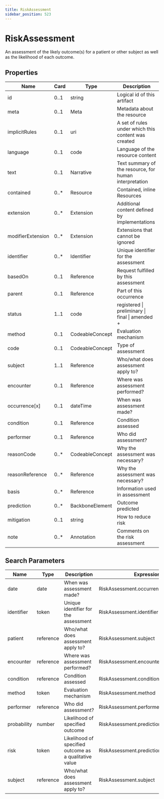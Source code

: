 ```yaml
---
title: RiskAssessment
sidebar_position: 523
---
```


# RiskAssessment

An assessment of the likely outcome(s) for a patient or other subject as well as the likelihood of each outcome.

## Properties

| Name              | Card  | Type            | Description                                            |
| ----------------- | ----- | --------------- | ------------------------------------------------------ |
| id                | 0..1  | string          | Logical id of this artifact                            |
| meta              | 0..1  | Meta            | Metadata about the resource                            |
| implicitRules     | 0..1  | uri             | A set of rules under which this content was created    |
| language          | 0..1  | code            | Language of the resource content                       |
| text              | 0..1  | Narrative       | Text summary of the resource, for human interpretation |
| contained         | 0..\* | Resource        | Contained, inline Resources                            |
| extension         | 0..\* | Extension       | Additional content defined by implementations          |
| modifierExtension | 0..\* | Extension       | Extensions that cannot be ignored                      |
| identifier        | 0..\* | Identifier      | Unique identifier for the assessment                   |
| basedOn           | 0..1  | Reference       | Request fulfilled by this assessment                   |
| parent            | 0..1  | Reference       | Part of this occurrence                                |
| status            | 1..1  | code            | registered \| preliminary \| final \| amended +        |
| method            | 0..1  | CodeableConcept | Evaluation mechanism                                   |
| code              | 0..1  | CodeableConcept | Type of assessment                                     |
| subject           | 1..1  | Reference       | Who/what does assessment apply to?                     |
| encounter         | 0..1  | Reference       | Where was assessment performed?                        |
| occurrence[x]     | 0..1  | dateTime        | When was assessment made?                              |
| condition         | 0..1  | Reference       | Condition assessed                                     |
| performer         | 0..1  | Reference       | Who did assessment?                                    |
| reasonCode        | 0..\* | CodeableConcept | Why the assessment was necessary?                      |
| reasonReference   | 0..\* | Reference       | Why the assessment was necessary?                      |
| basis             | 0..\* | Reference       | Information used in assessment                         |
| prediction        | 0..\* | BackboneElement | Outcome predicted                                      |
| mitigation        | 0..1  | string          | How to reduce risk                                     |
| note              | 0..\* | Annotation      | Comments on the risk assessment                        |

## Search Parameters

| Name        | Type      | Description                                            | Expression                                |
| ----------- | --------- | ------------------------------------------------------ | ----------------------------------------- |
| date        | date      | When was assessment made?                              | RiskAssessment.occurrence                 |
| identifier  | token     | Unique identifier for the assessment                   | RiskAssessment.identifier                 |
| patient     | reference | Who/what does assessment apply to?                     | RiskAssessment.subject                    |
| encounter   | reference | Where was assessment performed?                        | RiskAssessment.encounter                  |
| condition   | reference | Condition assessed                                     | RiskAssessment.condition                  |
| method      | token     | Evaluation mechanism                                   | RiskAssessment.method                     |
| performer   | reference | Who did assessment?                                    | RiskAssessment.performer                  |
| probability | number    | Likelihood of specified outcome                        | RiskAssessment.prediction.probability     |
| risk        | token     | Likelihood of specified outcome as a qualitative value | RiskAssessment.prediction.qualitativeRisk |
| subject     | reference | Who/what does assessment apply to?                     | RiskAssessment.subject                    |
